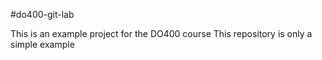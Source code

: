 #do400-git-lab 

This is an example project for the DO400 course
This repository is only a simple example 
